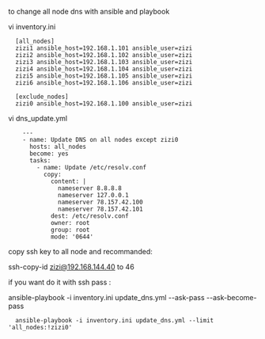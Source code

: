 

to change all node dns with ansible and playbook

vi inventory.ini

      [all_nodes]
      zizi1 ansible_host=192.168.1.101 ansible_user=zizi
      zizi2 ansible_host=192.168.1.102 ansible_user=zizi
      zizi3 ansible_host=192.168.1.103 ansible_user=zizi
      zizi4 ansible_host=192.168.1.104 ansible_user=zizi
      zizi5 ansible_host=192.168.1.105 ansible_user=zizi
      zizi6 ansible_host=192.168.1.106 ansible_user=zizi
      
      [exclude_nodes]
      zizi0 ansible_host=192.168.1.100 ansible_user=zizi



vi dns_update.yml
        
        ---
        - name: Update DNS on all nodes except zizi0
          hosts: all_nodes
          become: yes
          tasks:
            - name: Update /etc/resolv.conf
              copy:
                content: |
                  nameserver 8.8.8.8
                  nameserver 127.0.0.1
                  nameserver 78.157.42.100
                  nameserver 78.157.42.101
                dest: /etc/resolv.conf
                owner: root
                group: root
                mode: '0644'
        


copy ssh key to all node and recommanded:

ssh-copy-id zizi@192.168.144.40 to 46

if you want do it with ssh pass :

ansible-playbook -i inventory.ini update_dns.yml --ask-pass --ask-become-pass




      ansible-playbook -i inventory.ini update_dns.yml --limit 'all_nodes:!zizi0'








